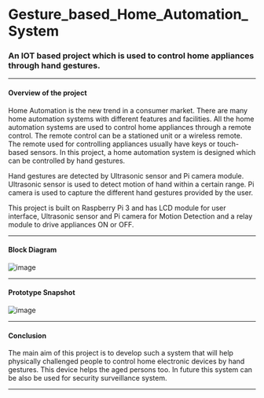 # Gesture_based_Home_Automation_System
### An IOT based project which is used to control home appliances through hand gestures.
***
#### Overview of the project

Home Automation is the new trend in a consumer market. There are many home automation systems with different features and facilities. All the home automation systems are used to control home appliances through a remote control. The remote control can be a stationed unit or a wireless remote. The remote used for controlling appliances usually have keys or touch-based sensors. In this project, a home automation system is designed which can be controlled by hand gestures.


Hand gestures are detected by Ultrasonic sensor and Pi camera module. Ultrasonic sensor is used to detect motion of hand within a certain range. Pi camera is used to capture the different hand gestures provided by the user.


This project is built on Raspberry Pi 3 and has LCD module for user interface, Ultrasonic sensor and Pi camera for Motion Detection and a relay module to drive appliances ON or OFF.
***
#### Block Diagram

![image](https://user-images.githubusercontent.com/35588125/127550469-4c59ff28-d58f-409b-9e44-d7be8e6a3bde.png)

***

#### Prototype Snapshot
![image](https://user-images.githubusercontent.com/35588125/127550897-5fa459fc-3d9a-4f42-a1c2-3a009b119629.png)
***
#### Conclusion

The main aim of this project is to develop such a system that will help physically challenged people to control home electronic devices by hand gestures. This device helps the aged persons too. In future this system can be also be used for security surveillance system.
***
